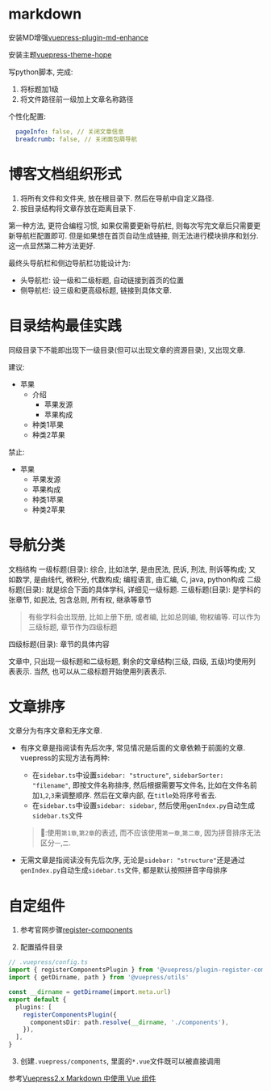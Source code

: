 # markdown

安装MD增强[vuepress-plugin-md-enhance](https://plugin-md-enhance.vuejs.press/zh/)

安装主题[vuepress-theme-hope](https://github.com/vuepress-theme-hope/vuepress-theme-hope)




写python脚本, 完成:
1. 将标题加1级
2. 将文件路径前一级加上文章名称路径



个性化配置:
```yml
  pageInfo: false, // 关闭文章信息
  breadcrumb: false, // 关闭面包屑导航
```



# 博客文档组织形式
1. 将所有文件和文件夹, 放在根目录下. 然后在导航中自定义路径.
2. 按目录结构将文章存放在距离目录下.

第一种方法, 更符合编程习惯, 如果仅需要更新导航栏, 则每次写完文章后只需要更新导航栏配置即可. 但是如果想在首页自动生成链接, 则无法进行模块排序和划分. 这一点显然第二种方法更好.

最终头导航栏和侧边导航栏功能设计为:
- 头导航栏: 设一级和二级标题, 自动链接到首页的位置
- 侧导航栏: 设三级和更高级标题, 链接到具体文章.



# 目录结构最佳实践
同级目录下不能即出现下一级目录(但可以出现文章的资源目录), 又出现文章.



建议:
- 苹果
  - 介绍
    - 苹果发源
    - 苹果构成
  - 种类1苹果
  - 种类2苹果

禁止:

- 苹果
  - 苹果发源
  - 苹果构成
  - 种类1苹果
  - 种类2苹果


# 导航分类
文档结构
一级标题(目录): 综合, 比如法学, 是由民法, 民诉, 刑法, 刑诉等构成; 又如数学, 是由线代, 微积分, 代数构成; 编程语言, 由汇编, C, java, python构成
二级标题(目录): 就是综合下面的具体学科, 详细见一级标题.
三级标题(目录): 是学科的张章节, 如民法, 包含总则, 所有权, 继承等章节

> 有些学科会出现册, 比如上册下册, 或者编, 比如总则编, 物权编等. 可以作为三级标题, 章节作为四级标题

四级标题(目录): 章节的具体内容

文章中, 只出现一级标题和二级标题, 剩余的文章结构(三级, 四级, 五级)均使用列表表示. 当然, 也可以从二级标题开始使用列表表示.




# 文章排序
文章分为有序文章和无序文章.
  - 有序文章是指阅读有先后次序, 常见情况是后面的文章依赖于前面的文章. vuepress的实现方法有两种:
    - 在`sidebar.ts`中设置`sidebar: "structure"`, `sidebarSorter: "filename"`, 即按文件名称排序, 然后根据需要写文件名, 比如在文件名前加`1`,`2`,`3`来调整顺序. 然后在文章内部, 在`title`处将序号省去.
    - 在`sidebar.ts`中设置`sidebar: sidebar`, 然后使用`genIndex.py`自动生成`sidebar.ts`文件
  
    > 🔴:使用`第1章`,`第2章`的表述, 而不应该使用`第一章`,`第二章`, 因为拼音排序无法区分`一`,`二`.
  
  - 无需文章是指阅读没有先后次序, 无论是`sidebar: "structure"`还是通过`genIndex.py`自动生成`sidebar.ts`文件, 都是默认按照拼音字母排序




# 自定组件
1. 参考官网步骤[register-components](https://v2.vuepress.vuejs.org/zh/reference/plugin/register-components.html#register-components)


1. 配置插件目录
```ts
// .vuepress/config.ts
import { registerComponentsPlugin } from '@vuepress/plugin-register-components'
import { getDirname, path } from '@vuepress/utils'

const __dirname = getDirname(import.meta.url)
export default {
  plugins: [
    registerComponentsPlugin({
      componentsDir: path.resolve(__dirname, './components'),
    }),
  ],
}

```
3. 创建`.vuepress/components`, 里面的`*.vue`文件既可以被直接调用





参考[Vuepress2.x Markdown 中使用 Vue 组件](https://blog.csdn.net/sinat_31213021/article/details/119385175)




